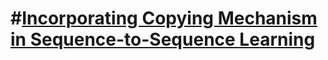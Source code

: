 #[Incorporating Copying Mechanism in Sequence-to-Sequence Learning](https://arxiv.org/abs/1603.06393)
=================================================
